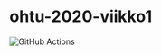 # ohtu-2020-viikko1

![GitHub Actions](https://github.com/Mazuel/ohtu-2020-viikko1/workflows/<WORKFLOW_NAME>/badge.svg)
